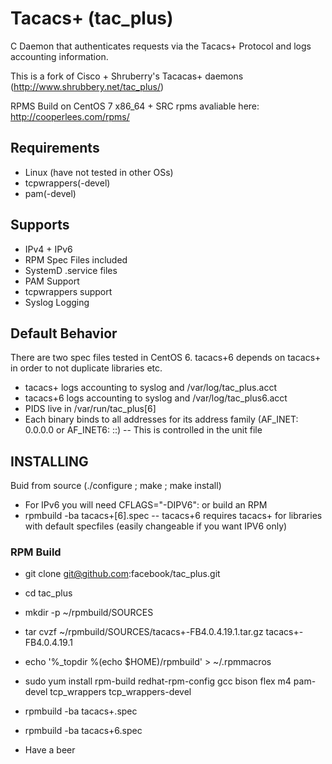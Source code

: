 # Tacacs+ (tac_plus)

C Daemon that authenticates requests via the Tacacs+ Protocol and logs accounting information.

This is a fork of Cisco + Shruberry's Tacacas+ daemons (http://www.shrubbery.net/tac_plus/)

RPMS Build on CentOS 7 x86_64 + SRC rpms avaliable here: http://cooperlees.com/rpms/

## Requirements
- Linux (have not tested in other OSs)
- tcpwrappers(-devel)
- pam(-devel)

## Supports
- IPv4 + IPv6
- RPM Spec Files included
- SystemD .service files
- PAM Support
- tcpwrappers support
- Syslog Logging

## Default Behavior
There are two spec files tested in CentOS 6. tacacs+6 depends on tacacs+ in order to not duplicate libraries etc.
- tacacs+ logs accounting to syslog and /var/log/tac_plus.acct
- tacacs+6 logs accounting to syslog and /var/log/tac_plus6.acct
- PIDS live in /var/run/tac_plus[6]
- Each binary binds to all addresses for its address family (AF_INET: 0.0.0.0 or AF_INET6: ::)
-- This is controlled in the unit file

## INSTALLING
Buid from source (./configure ; make ; make install)
- For IPv6 you will need CFLAGS="-DIPV6":
or build an RPM
- rpmbuild -ba tacacs+[6].spec
-- tacacs+6 requires tacacs+ for libraries with default specfiles (easily changeable if you want IPV6 only)

### RPM Build
- git clone git@github.com:facebook/tac_plus.git
- cd tac_plus
- mkdir -p ~/rpmbuild/SOURCES
- tar cvzf ~/rpmbuild/SOURCES/tacacs+-FB4.0.4.19.1.tar.gz tacacs+-FB4.0.4.19.1
- echo '%_topdir %(echo $HOME)/rpmbuild' > ~/.rpmmacros
- sudo yum install rpm-build redhat-rpm-config gcc bison flex m4 pam-devel tcp_wrappers tcp_wrappers-devel
- rpmbuild -ba tacacs+.spec
- rpmbuild -ba tacacs+6.spec

- Have a beer
